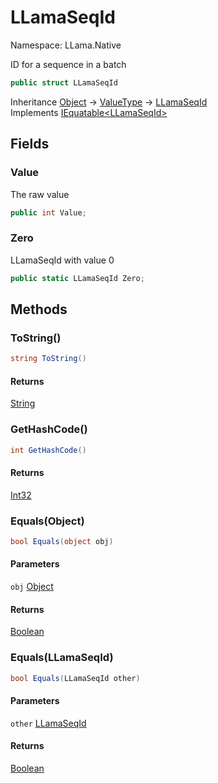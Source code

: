 # LLamaSeqId

Namespace: LLama.Native

ID for a sequence in a batch

```csharp
public struct LLamaSeqId
```

Inheritance [Object](https://docs.microsoft.com/en-us/dotnet/api/system.object) → [ValueType](https://docs.microsoft.com/en-us/dotnet/api/system.valuetype) → [LLamaSeqId](./llama.native.llamaseqid.md)<br>
Implements [IEquatable&lt;LLamaSeqId&gt;](https://docs.microsoft.com/en-us/dotnet/api/system.iequatable-1)

## Fields

### **Value**

The raw value

```csharp
public int Value;
```

### **Zero**

LLamaSeqId with value 0

```csharp
public static LLamaSeqId Zero;
```

## Methods

### **ToString()**

```csharp
string ToString()
```

#### Returns

[String](https://docs.microsoft.com/en-us/dotnet/api/system.string)<br>

### **GetHashCode()**

```csharp
int GetHashCode()
```

#### Returns

[Int32](https://docs.microsoft.com/en-us/dotnet/api/system.int32)<br>

### **Equals(Object)**

```csharp
bool Equals(object obj)
```

#### Parameters

`obj` [Object](https://docs.microsoft.com/en-us/dotnet/api/system.object)<br>

#### Returns

[Boolean](https://docs.microsoft.com/en-us/dotnet/api/system.boolean)<br>

### **Equals(LLamaSeqId)**

```csharp
bool Equals(LLamaSeqId other)
```

#### Parameters

`other` [LLamaSeqId](./llama.native.llamaseqid.md)<br>

#### Returns

[Boolean](https://docs.microsoft.com/en-us/dotnet/api/system.boolean)<br>
